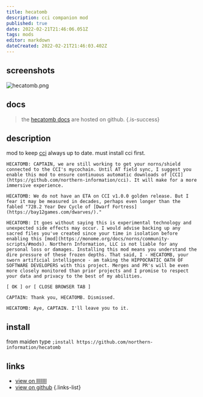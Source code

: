 ```yaml
---
title: hecatomb
description: cci companion mod
published: true
date: 2022-02-21T21:46:06.051Z
tags: mods
editor: markdown
dateCreated: 2022-02-21T21:46:03.402Z
---
```


## screenshots

![hecatomb.png](/community/northern-information/hecatomb.png)

## docs

> the [hecatomb docs](https://github.com/northern-information/hecatomb) are hosted on github.
{.is-success}

## description

mod to keep [cci](https://cci.dev) always up to date. must install cci first.

```
HECATOMB: CAPTAIN, we are still working to get your norns/shield connected to the CCI's mycochain. Until AT field sync, I suggest you enable this mod to ensure continuous automatic downloads of [CCI](https://github.com/northern-information/cci). It will make for a more immersive experience.

HECATOMB: We do not have an ETA on CCI v1.0.0 golden release. But I fear it may be measured in decades, perhaps even longer than the fabled "728.2 Year Dev Cycle of [Dwarf Fortress](https://bay12games.com/dwarves/)."

HECATOMB: It goes without saying this is experimental technology and unexpected side effects may occur. I would advise backing up any sacred files you've created since your time in isolation before enabling this [mod](https://monome.org/docs/norns/community-scripts/#mods). Northern Information, LLC is not liable for any personal loss or damages. Installing this mod means you understand the dire pressure of these frozen depths. That said, I - HECATOMB, your sworn artificial intelligence - am taking the HIPPOCRATIC OATH OF SOFTWARE DEVELOPERS with this project. Merges and PR's will be even more closely monitored than prior projects and I promise to respect your data and privacy to the best of my abilities.

[ OK ] or [ CLOSE BROWSER TAB ]

CAPTAIN: Thank you, HECATOMB. Dismissed.

HECATOMB: Aye, CAPTAIN. I'll leave you to it.
```

## install

from maiden type
`;install https://github.com/northern-information/hecatomb`

## links

- [view on llllllll](https://l.llllllll.co/hecatomb)
- [view on github](https://github.com/northern-information/hecatomb)
{.links-list}